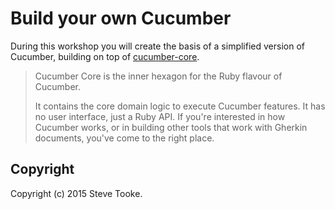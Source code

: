 # Build your own Cucumber

During this workshop you will create the basis of a simplified version of
Cucumber, building on top of [cucumber-core][cucumber-core].

> Cucumber Core is the inner hexagon for the Ruby flavour of Cucumber.
>
> It contains the core domain logic to execute Cucumber features. It has no user
> interface, just a Ruby API. If you're interested in how Cucumber works, or in
> building other tools that work with Gherkin documents, you've come to the
> right place.

## Copyright

Copyright (c) 2015 Steve Tooke.

[cucumber-core]: https://github.com/cucumber/cucumber-ruby-core
